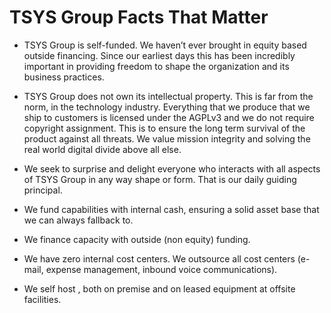 # TSYS Group Facts That Matter

* TSYS Group is self-funded. We haven’t ever brought in equity based outside financing. Since our earliest days this has been incredibly
important in providing freedom to shape the organization and its business practices.

* TSYS Group does not own its intellectual property. This is far from the norm, in the technology industry. Everything that we produce that we ship to customers
is licensed under the AGPLv3 and we do not require copyright assignment. This is to ensure the long term survival of the product against all threats. We value
mission integrity and solving the real world digital divide above all else.

* We seek to surprise and delight everyone who interacts with all aspects of TSYS Group in any way shape or form. That is our daily guiding principal. 

* We fund capabilities with internal cash, ensuring a solid asset base that we can always fallback to. 

* We finance capacity with outside (non equity) funding.

* We have zero internal cost centers. We outsource all cost centers (e-mail, expense management, inbound voice communications).

* We self host , both on premise and on leased equipment at offsite facilities.